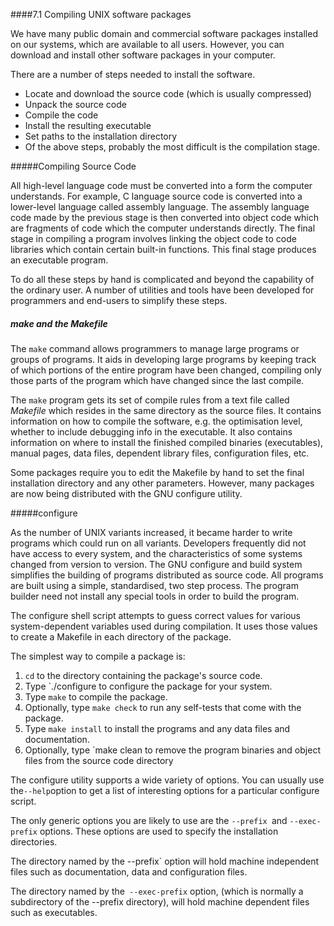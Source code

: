 ####7.1 Compiling UNIX software packages

We have many public domain and commercial software packages installed on our systems, which are available to all users. However, you can download and install other software packages in your computer.

There are a number of steps needed to install the software.

- Locate and download the source code (which is usually compressed)
- Unpack the source code
- Compile the code
- Install the resulting executable
- Set paths to the installation directory
- Of the above steps, probably the most difficult is the compilation stage.


#####Compiling Source Code

All high-level language code must be converted into a form the computer understands. For example, C language source code is converted into a lower-level language called assembly language. The assembly language code made by the previous stage is then converted into object code which are fragments of code which the computer understands directly. The final stage in compiling a program involves linking the object code to code libraries which contain certain built-in functions. This final stage produces an executable program.

To do all these steps by hand is complicated and beyond the capability of the ordinary user. A number of utilities and tools have been developed for programmers and end-users to simplify these steps.

##### make and the Makefile

The `make` command allows programmers to manage large programs or groups of programs. It aids in developing large programs by keeping track of which portions of the entire program have been changed, compiling only those parts of the program which have changed since the last compile.

The `make` program gets its set of compile rules from a text file called *Makefile* which resides in the same directory as the source files. It contains information on how to compile the software, e.g. the optimisation level, whether to include debugging info in the executable. It also contains information on where to install the finished compiled binaries (executables), manual pages, data files, dependent library files, configuration files, etc.

Some packages require you to edit the Makefile by hand to set the final installation directory and any other parameters. However, many packages are now being distributed with the GNU configure utility.

#####configure

As the number of UNIX variants increased, it became harder to write programs which could run on all variants. Developers frequently did not have access to every system, and the characteristics of some systems changed from version to version. The GNU configure and build system simplifies the building of programs distributed as source code. All programs are built using a simple, standardised, two step process. The program builder need not install any special tools in order to build the program.

The configure shell script attempts to guess correct values for various system-dependent variables used during compilation. It uses those values to create a Makefile in each directory of the package.

The simplest way to compile a package is:

1. `cd` to the directory containing the package's source code.
2. Type `./configure to configure the package for your system.
3. Type `make` to compile the package.
4. Optionally, type `make check` to run any self-tests that come with the package.
5. Type `make install` to install the programs and any data files and documentation.
6. Optionally, type `make clean to remove the program binaries and object files from the source code directory

The configure utility supports a wide variety of options. You can usually use the` --help `option to get a list of interesting options for a particular configure script.

The only generic options you are likely to use are the `--prefix `and `--exec-prefix` options. These options are used to specify the installation directories.

The directory named by the --prefix` option will hold machine independent files such as documentation, data and configuration files.

The directory named by the` --exec-prefix` option, (which is normally a subdirectory of the --prefix directory), will hold machine dependent files such as executables.
